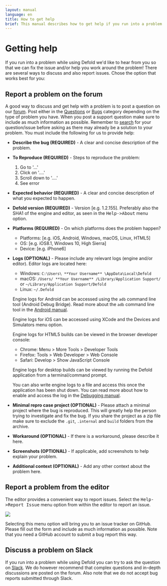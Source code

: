 ```yaml
---
layout: manual
language: en
title: How to get help
brief: This manual describes how to get help if you run into a problem while using Defold.
---
```


# Getting help

If you run into a problem while using Defold we'd like to hear from you so that we can fix the issue and/or help you work around the problem! There are several ways to discuss and also report issues. Chose the option that works best for you:

## Report a problem on the forum

A good way to discuss and get help with a problem is to post a question on our [forum](https://forum.defold.com). Post either in the [Questions](https://forum.defold.com/c/questions) or [Bugs](https://forum.defold.com/c/bugs) category depending on the type of problem you have. When you post a support question make sure to include as much information as possible. Remember to [search](https://forum.defold.com/search) for your question/issue before asking as there may already be a solution to your problem. You must include the following for us to provide help:

* **Describe the bug (REQUIRED)** - A clear and concise description of the problem.

* **To Reproduce (REQUIRED)** - Steps to reproduce the problem:
  1. Go to '...'
  2. Click on '....'
  3. Scroll down to '....'
  4. See error

* **Expected behavior (REQUIRED)** - A clear and concise description of what you expected to happen.

* **Defold version (REQUIRED)** - Version [e.g. 1.2.155]. Preferably also the SHA1 of the engine and editor, as seen in the <kbd>Help->About</kbd> menu option.

* **Platforms (REQUIRED)** - On which platforms does the problem happen?
  - Platforms: [e.g. iOS, Android, Windows, macOS, Linux, HTML5]
  - OS: [e.g. iOS8.1, Windows 10, High Sierra]
  - Device: [e.g. iPhone6]

* **Logs (OPTIONAL)** - Please include any relevant logs (engine and/or editor). Editor logs are located here:
  - Windows: `C:\Users\ **Your Username** \AppData\Local\Defold`
  - macOS: `/Users/ **Your Username** /Library/Application Support/` or `~/Library/Application Support/Defold`
  - Linux: `~/.Defold`

  Engine logs for Android can be accessed using the `adb` command line tool (Android Debug Bridge). Read more about the `adb` command line tool in the [Android manual](/manuals/android/#android-debug-bridge).

  Engine logs for iOS can be accessed using XCode and the Devices and Simulators menu option.

  Engine logs for HTML5 builds can be viewed in the browser developer console:
  - Chrome: Menu > More Tools > Developer Tools
  - Firefox: Tools > Web Developer > Web Console
  - Safari: Develop > Show JavaScript Console

  Engine logs for desktop builds can be viewed by running the Defold application from a terminal/command prompt.

  You can also write engine logs to a file and access this once the application has been shut down. You can read more about how to enable and access the log in the [Debugging manual](/manuals/debugging/#extracting-the-logtxt-file).

* **Minimal repro case project (OPTIONAL)** - Please attach a minimal project where the bug is reproduced. This will greatly help the person trying to investigate and fix the bug. If you share the project as a zip file make sure to exclude the `.git`, `.internal` and `build` folders from the archive.

* **Workaround (OPTIONAL)** - If there is a workaround, please describe it here.

* **Screenshots (OPTIONAL)** - If applicable, add screenshots to help explain your problem.

* **Additional context (OPTIONAL)** - Add any other context about the problem here.


## Report a problem from the editor

The editor provides a convenient way to report issues. Select the <kbd>Help->Report Issue</kbd> menu option from within the editor to report an issue.

![](../images/getting_help/report_issue.png)

Selecting this menu option will bring you to an issue tracker on GitHub. Please fill out the form and include as much information as possible. Note that you need a GitHub account to submit a bug report this way.


## Discuss a problem on Slack

If you run into a problem while using Defold you can try to ask the question on [Slack](https://www.defold.com/slack/). We do however recommend that complex questions and in-depth discussions are posted on the forum. Also note that we do not accept bug reports submitted through Slack.

